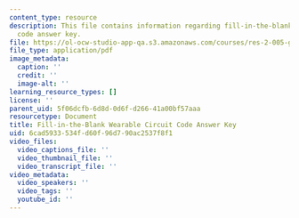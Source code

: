 ```yaml
---
content_type: resource
description: This file contains information regarding fill-in-the-blank wearable circuit
  code answer key.
file: https://ol-ocw-studio-app-qa.s3.amazonaws.com/courses/res-2-005-girls-who-build-make-your-own-wearables-workshop-spring-2015/6cad5933534fd60f96d790ac2537f8f1_MITRES_2_005S15_AnswerKey.pdf
file_type: application/pdf
image_metadata:
  caption: ''
  credit: ''
  image-alt: ''
learning_resource_types: []
license: ''
parent_uid: 5f06dcfb-6d8d-0d6f-d266-41a00bf57aaa
resourcetype: Document
title: Fill-in-the-Blank Wearable Circuit Code Answer Key
uid: 6cad5933-534f-d60f-96d7-90ac2537f8f1
video_files:
  video_captions_file: ''
  video_thumbnail_file: ''
  video_transcript_file: ''
video_metadata:
  video_speakers: ''
  video_tags: ''
  youtube_id: ''
---
```

